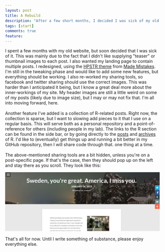 ```yaml
---
layout: post
title: A Rebuild
description: "After a few short months, I decided I was sick of my old page."
tags: [start]
comments: true
feature: 
---
```



I spent a few months with my old website, but soon decided that I was sick of it. This was mainly due to the fact that I didn't like supplying "teaser" or thumbnail images to each post. I also wanted my landing page to contain multiple posts. I redesigned, using the [HPSTR theme](http://mademistakes.com/articles/hpstr-jekyll-theme/) from [Made Mistakes](http://mademistakes.com/). I'm still in the tweaking phase and would like to add some new features, but everything should be working. I also re-worked my sharing tools, so facebook and twitter sharing should use the correct images. This was harder than I anticipated it being, but I know a great deal more about the inner-workings of my site. My header images are still a little weird on some of my posts (likely due to image size), but I may or may not fix that. I'm all into moving forward, here.
<br><br>
Another feature I've added is a collection of R-related posts. Right now, the collection is sparse, but I want to slowing add pieces to it that I use on a regular basis. This will serve both as a personal repository and a point-of-reference for others (including people in my lab). The links to the R section can be found in the side bar, or by going directly to the [posts](http://themthroot.com/Rposts/) and [archives](http://themthroot.com/Rarchive/) of R. I'd like to (eventually) get things up and running a bit better in my GitHub repository, then I will share code through that. one thing at a time.
<br><br>
The above-mentioned sharing tools are a bit hidden, unless you're on a post-specific page. If that's the case, then they should pop up on the left and stay there as you scroll. They look like this: 

<img src="/images/sharingtools.jpg">

That's all for now. Until I write something of substance, please enjoy everything else.